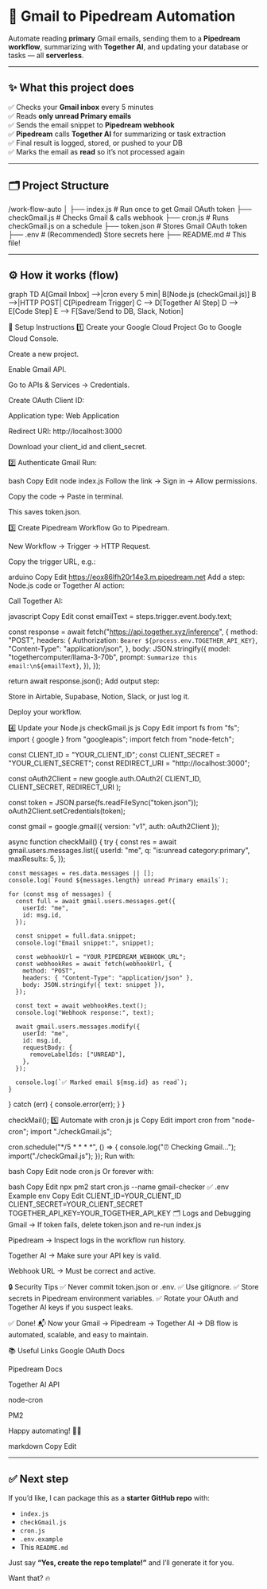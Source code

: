 # 📧 Gmail to Pipedream Automation

Automate reading **primary** Gmail emails, sending them to a **Pipedream workflow**, summarizing with **Together AI**, and updating your database or tasks — all **serverless**.

---

## ✨ What this project does

✅ Checks your **Gmail inbox** every 5 minutes  
✅ Reads **only unread Primary emails**  
✅ Sends the email snippet to **Pipedream webhook**  
✅ **Pipedream** calls **Together AI** for summarizing or task extraction  
✅ Final result is logged, stored, or pushed to your DB  
✅ Marks the email as **read** so it’s not processed again

---

## 🗂️ Project Structure
/work-flow-auto
│
├── index.js # Run once to get Gmail OAuth token
├── checkGmail.js # Checks Gmail & calls webhook
├── cron.js # Runs checkGmail.js on a schedule
├── token.json # Stores Gmail OAuth token
├── .env # (Recommended) Store secrets here
├── README.md # This file!

---

## ⚙️ How it works (flow)

graph TD
  A[Gmail Inbox] -->|cron every 5 min| B[Node.js (checkGmail.js)]
  B -->|HTTP POST| C[Pipedream Trigger]
  C --> D[Together AI Step]
  D --> E[Code Step]
  E --> F[Save/Send to DB, Slack, Notion]


🚀 Setup Instructions
1️⃣ Create your Google Cloud Project
Go to Google Cloud Console.

Create a new project.

Enable Gmail API.

Go to APIs & Services → Credentials.

Create OAuth Client ID:

Application type: Web Application

Redirect URI: http://localhost:3000

Download your client_id and client_secret.

2️⃣ Authenticate Gmail
Run:

bash
Copy
Edit
node index.js
Follow the link → Sign in → Allow permissions.

Copy the code → Paste in terminal.

This saves token.json.

3️⃣ Create Pipedream Workflow
Go to Pipedream.

New Workflow → Trigger → HTTP Request.

Copy the trigger URL, e.g.:

arduino
Copy
Edit
https://eox86lfh20r14e3.m.pipedream.net
Add a step: Node.js code or Together AI action:

Call Together AI:

javascript
Copy
Edit
const emailText = steps.trigger.event.body.text;

const response = await fetch("https://api.together.xyz/inference", {
  method: "POST",
  headers: {
    Authorization: `Bearer ${process.env.TOGETHER_API_KEY}`,
    "Content-Type": "application/json",
  },
  body: JSON.stringify({
    model: "togethercomputer/llama-3-70b",
    prompt: `Summarize this email:\n${emailText}`,
  }),
});

return await response.json();
Add output step:

Store in Airtable, Supabase, Notion, Slack, or just log it.

Deploy your workflow.

4️⃣ Update your Node.js checkGmail.js
js
Copy
Edit
import fs from "fs";
import { google } from "googleapis";
import fetch from "node-fetch";

const CLIENT_ID = "YOUR_CLIENT_ID";
const CLIENT_SECRET = "YOUR_CLIENT_SECRET";
const REDIRECT_URI = "http://localhost:3000";

const oAuth2Client = new google.auth.OAuth2(
  CLIENT_ID,
  CLIENT_SECRET,
  REDIRECT_URI
);

const token = JSON.parse(fs.readFileSync("token.json"));
oAuth2Client.setCredentials(token);

const gmail = google.gmail({ version: "v1", auth: oAuth2Client });

async function checkMail() {
  try {
    const res = await gmail.users.messages.list({
      userId: "me",
      q: "is:unread category:primary",
      maxResults: 5,
    });

    const messages = res.data.messages || [];
    console.log(`Found ${messages.length} unread Primary emails`);

    for (const msg of messages) {
      const full = await gmail.users.messages.get({
        userId: "me",
        id: msg.id,
      });

      const snippet = full.data.snippet;
      console.log("Email snippet:", snippet);

      const webhookUrl = "YOUR_PIPEDREAM_WEBHOOK_URL";
      const webhookRes = await fetch(webhookUrl, {
        method: "POST",
        headers: { "Content-Type": "application/json" },
        body: JSON.stringify({ text: snippet }),
      });

      const text = await webhookRes.text();
      console.log("Webhook response:", text);

      await gmail.users.messages.modify({
        userId: "me",
        id: msg.id,
        requestBody: {
          removeLabelIds: ["UNREAD"],
        },
      });

      console.log(`✅ Marked email ${msg.id} as read`);
    }
  } catch (err) {
    console.error(err);
  }
}

checkMail();
5️⃣ Automate with cron.js
js
Copy
Edit
import cron from "node-cron";
import "./checkGmail.js";

cron.schedule("*/5 * * * *", () => {
  console.log("⏰ Checking Gmail...");
  import("./checkGmail.js");
});
Run with:

bash
Copy
Edit
node cron.js
Or forever with:

bash
Copy
Edit
npx pm2 start cron.js --name gmail-checker
✅ .env Example
env
Copy
Edit
CLIENT_ID=YOUR_CLIENT_ID
CLIENT_SECRET=YOUR_CLIENT_SECRET
TOGETHER_API_KEY=YOUR_TOGETHER_API_KEY
🗂️ Logs and Debugging
Gmail → If token fails, delete token.json and re-run index.js

Pipedream → Inspect logs in the workflow run history.

Together AI → Make sure your API key is valid.

Webhook URL → Must be correct and active.

🔒 Security Tips
✅ Never commit token.json or .env.
✅ Use gitignore.
✅ Store secrets in Pipedream environment variables.
✅ Rotate your OAuth and Together AI keys if you suspect leaks.

✅ Done!
📬 Now your Gmail → Pipedream → Together AI → DB flow is automated, scalable, and easy to maintain.

📚 Useful Links
Google OAuth Docs

Pipedream Docs

Together AI API

node-cron

PM2

Happy automating! 🚀✨

markdown
Copy
Edit

---

## ✅ Next step

If you’d like, I can package this as a **starter GitHub repo** with:
- `index.js`  
- `checkGmail.js`  
- `cron.js`  
- `.env.example`  
- This `README.md`  

Just say **“Yes, create the repo template!”** and I’ll generate it for you.

Want that? 🔥

